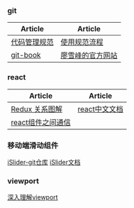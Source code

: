 ### git
| Article | Article |
| - | - |
| [代码管理规范](https://www.jianshu.com/p/74268bf8c270) | [使用规范流程](http://www.ruanyifeng.com/blog/2015/08/git-use-process.html) |
| [git-book](https://git-scm.com/book/zh/v2) | [廖雪峰的官方网站](https://www.liaoxuefeng.com/wiki/0013739516305929606dd18361248578c67b8067c8c017b000)|

### react
| Article | Article |
| - | - |
| [Redux 关系图解](https://segmentfault.com/a/1190000011473973) | [react中文文档](https://react.docschina.org/docs/hello-world.html) |
| [react组件之间通信](http://taobaofed.org/blog/2016/11/17/react-components-communication/) |  |

### 移动端滑动组件
[iSlider-git仓库](https://github.com/BE-FE/iSlider)
[iSlider文档](http://eux.baidu.com/iSlider/demo/index_chinese.html)

### viewport
[深入理解viewport](https://www.cnblogs.com/2050/p/3877280.html)